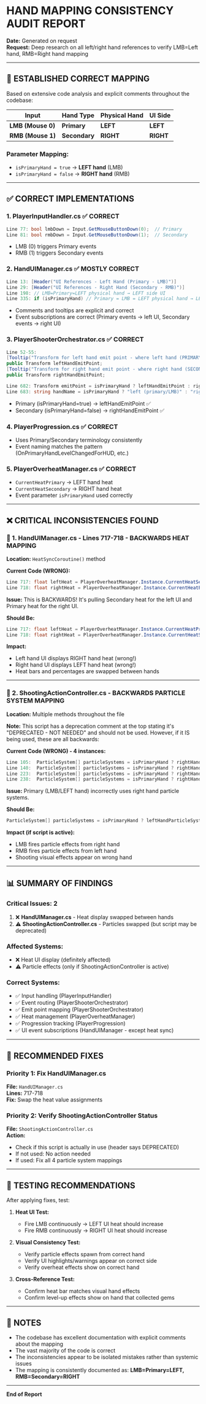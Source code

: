 # HAND MAPPING CONSISTENCY AUDIT REPORT
**Date:** Generated on request  
**Request:** Deep research on all left/right hand references to verify LMB=Left hand, RMB=Right hand mapping

---

## 🎯 ESTABLISHED CORRECT MAPPING

Based on extensive code analysis and explicit comments throughout the codebase:

| Input | Hand Type | Physical Hand | UI Side |
|-------|-----------|---------------|---------|
| **LMB (Mouse 0)** | **Primary** | **LEFT** | **LEFT** |
| **RMB (Mouse 1)** | **Secondary** | **RIGHT** | **RIGHT** |

### Parameter Mapping:
- `isPrimaryHand = true` → **LEFT hand** (LMB)
- `isPrimaryHand = false` → **RIGHT hand** (RMB)

---

## ✅ CORRECT IMPLEMENTATIONS

### 1. **PlayerInputHandler.cs** ✅ CORRECT
```csharp
Line 77: bool lmbDown = Input.GetMouseButtonDown(0);  // Primary
Line 81: bool rmbDown = Input.GetMouseButtonDown(1);  // Secondary
```
- LMB (0) triggers Primary events
- RMB (1) triggers Secondary events

### 2. **HandUIManager.cs** ✅ MOSTLY CORRECT
```csharp
Line 13: [Header("UI References - Left Hand (Primary - LMB)")]
Line 29: [Header("UI References - Right Hand (Secondary - RMB)")]
Line 198: // LMB=Primary=LEFT physical hand → LEFT side UI
Line 335: if (isPrimaryHand) // Primary = LMB = LEFT physical hand → LEFT side UI
```
- Comments and tooltips are explicit and correct
- Event subscriptions are correct (Primary events → left UI, Secondary events → right UI)

### 3. **PlayerShooterOrchestrator.cs** ✅ CORRECT
```csharp
Line 52-55:
[Tooltip("Transform for left hand emit point - where left hand (PRIMARY/LMB) daggers spawn from")]
public Transform leftHandEmitPoint;
[Tooltip("Transform for right hand emit point - where right hand (SECONDARY/RMB) daggers spawn from")]
public Transform rightHandEmitPoint;

Line 682: Transform emitPoint = isPrimaryHand ? leftHandEmitPoint : rightHandEmitPoint;
Line 683: string handName = isPrimaryHand ? "left (primary/LMB)" : "right (secondary/RMB)";
```
- Primary (isPrimaryHand=true) → leftHandEmitPoint ✅
- Secondary (isPrimaryHand=false) → rightHandEmitPoint ✅

### 4. **PlayerProgression.cs** ✅ CORRECT
- Uses Primary/Secondary terminology consistently
- Event naming matches the pattern (OnPrimaryHandLevelChangedForHUD, etc.)

### 5. **PlayerOverheatManager.cs** ✅ CORRECT
- `CurrentHeatPrimary` → LEFT hand heat
- `CurrentHeatSecondary` → RIGHT hand heat
- Event parameter `isPrimaryHand` used correctly

---

## ❌ CRITICAL INCONSISTENCIES FOUND

### 🔴 1. **HandUIManager.cs - Lines 717-718** - BACKWARDS HEAT MAPPING

**Location:** `HeatSyncCoroutine()` method

**Current Code (WRONG):**
```csharp
Line 717: float leftHeat = PlayerOverheatManager.Instance.CurrentHeatSecondary;
Line 718: float rightHeat = PlayerOverheatManager.Instance.CurrentHeatPrimary;
```

**Issue:** This is BACKWARDS! It's pulling Secondary heat for the left UI and Primary heat for the right UI.

**Should Be:**
```csharp
Line 717: float leftHeat = PlayerOverheatManager.Instance.CurrentHeatPrimary;
Line 718: float rightHeat = PlayerOverheatManager.Instance.CurrentHeatSecondary;
```

**Impact:** 
- Left hand UI displays RIGHT hand heat (wrong!)
- Right hand UI displays LEFT hand heat (wrong!)
- Heat bars and percentages are swapped between hands

---

### 🔴 2. **ShootingActionController.cs** - BACKWARDS PARTICLE SYSTEM MAPPING

**Location:** Multiple methods throughout the file

**Note:** This script has a deprecation comment at the top stating it's "DEPRECATED - NOT NEEDED" and should not be used. However, if it IS being used, these are all backwards:

**Current Code (WRONG) - 4 instances:**
```csharp
Line 105:  ParticleSystem[] particleSystems = isPrimaryHand ? rightHandParticleSystems : leftHandParticleSystems;
Line 140:  ParticleSystem[] particleSystems = isPrimaryHand ? rightHandParticleSystems : leftHandParticleSystems;
Line 223:  ParticleSystem[] particleSystems = isPrimaryHand ? rightHandParticleSystems : leftHandParticleSystems;
Line 238:  ParticleSystem[] particleSystems = isPrimaryHand ? rightHandParticleSystems : leftHandParticleSystems;
```

**Issue:** Primary (LMB/LEFT hand) incorrectly uses right hand particle systems.

**Should Be:**
```csharp
ParticleSystem[] particleSystems = isPrimaryHand ? leftHandParticleSystems : rightHandParticleSystems;
```

**Impact (if script is active):**
- LMB fires particle effects from right hand
- RMB fires particle effects from left hand
- Shooting visual effects appear on wrong hand

---

## 📊 SUMMARY OF FINDINGS

### Critical Issues: **2**

1. ❌ **HandUIManager.cs** - Heat display swapped between hands
2. ⚠️ **ShootingActionController.cs** - Particles swapped (but script may be deprecated)

### Affected Systems:
- ❌ Heat UI display (definitely affected)
- ⚠️ Particle effects (only if ShootingActionController is active)

### Correct Systems:
- ✅ Input handling (PlayerInputHandler)
- ✅ Event routing (PlayerShooterOrchestrator)
- ✅ Emit point mapping (PlayerShooterOrchestrator)
- ✅ Heat management (PlayerOverheatManager)
- ✅ Progression tracking (PlayerProgression)
- ✅ UI event subscriptions (HandUIManager - except heat sync)

---

## 🔧 RECOMMENDED FIXES

### Priority 1: Fix HandUIManager.cs
**File:** `HandUIManager.cs`  
**Lines:** 717-718  
**Fix:** Swap the heat value assignments

### Priority 2: Verify ShootingActionController Status
**File:** `ShootingActionController.cs`  
**Action:** 
- Check if this script is actually in use (header says DEPRECATED)
- If not used: No action needed
- If used: Fix all 4 particle system mappings

---

## 🧪 TESTING RECOMMENDATIONS

After applying fixes, test:

1. **Heat UI Test:**
   - Fire LMB continuously → LEFT UI heat should increase
   - Fire RMB continuously → RIGHT UI heat should increase

2. **Visual Consistency Test:**
   - Verify particle effects spawn from correct hand
   - Verify UI highlights/warnings appear on correct side
   - Verify overheat effects show on correct hand

3. **Cross-Reference Test:**
   - Confirm heat bar matches visual hand effects
   - Confirm level-up effects show on hand that collected gems

---

## 📝 NOTES

- The codebase has excellent documentation with explicit comments about the mapping
- The vast majority of the code is correct
- The inconsistencies appear to be isolated mistakes rather than systemic issues
- The mapping is consistently documented as: **LMB=Primary=LEFT, RMB=Secondary=RIGHT**

---

**End of Report**
